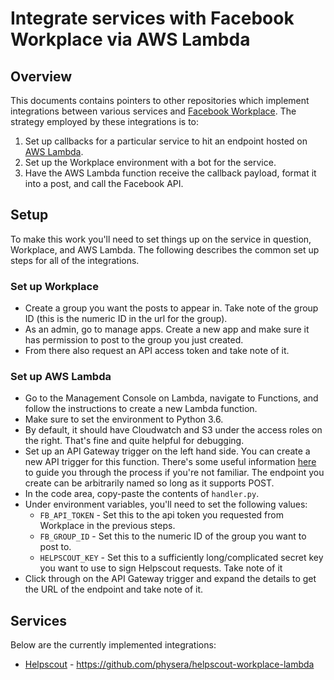 # Integrate services with Facebook Workplace via AWS Lambda

## Overview

This documents contains pointers to other repositories which implement integrations between various services and [Facebook Workplace](https://workplace.facebook.com). The strategy employed by these integrations is to:

1. Set up callbacks for a particular service to hit an endpoint hosted on [AWS Lambda](https://aws.amazon.com/lambda/).
2. Set up the Workplace environment with a bot for the service.
3. Have the AWS Lambda function receive the callback payload, format it into a post, and call the Facebook API.

## Setup

To make this work you'll need to set things up on the service in question, Workplace, and AWS Lambda. The following describes the common set up steps for all of the integrations.

### Set up Workplace

* Create a group you want the posts to appear in.  Take note of the group ID (this is the numeric ID in the url for the group).
* As an admin, go to manage apps.  Create a new app and make sure it has permission to post to the group you just created.
* From there also request an API access token and take note of it.

### Set up AWS Lambda

* Go to the Management Console on Lambda, navigate to Functions, and follow the instructions to create a new Lambda function.
* Make sure to set the environment to Python 3.6.
* By default, it should have Cloudwatch and S3 under the access roles on the right. That's fine and quite helpful for debugging.
* Set up an API Gateway trigger on the left hand side.  You can create a new API trigger for this function.  There's some useful information [here](https://docs.aws.amazon.com/apigateway/latest/developerguide/getting-started.html) to guide you through the process if you're not familiar.  The endpoint you create can be arbitrarily named so long as it supports POST.
* In the code area, copy-paste the contents of `handler.py`.
* Under environment variables, you'll need to set the following values:
  * `FB_API_TOKEN` - Set this to the api token you requested from Workplace in the previous steps.
  * `FB_GROUP_ID` - Set this to the numeric ID of the group you want to post to.
  * `HELPSCOUT_KEY` - Set this to a sufficiently long/complicated secret key you want to use to sign Helpscout requests. Take note of it
* Click through on the API Gateway trigger and expand the details to get the URL of the endpoint and take note of it.


## Services

Below are the currently implemented integrations:

* [Helpscout](https://helpscout.net) - https://github.com/physera/helpscout-workplace-lambda
